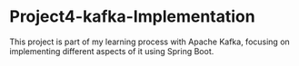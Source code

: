 # Project4-kafka-Implementation
This project is part of my learning process with Apache Kafka, focusing on implementing different aspects of it using Spring Boot.
